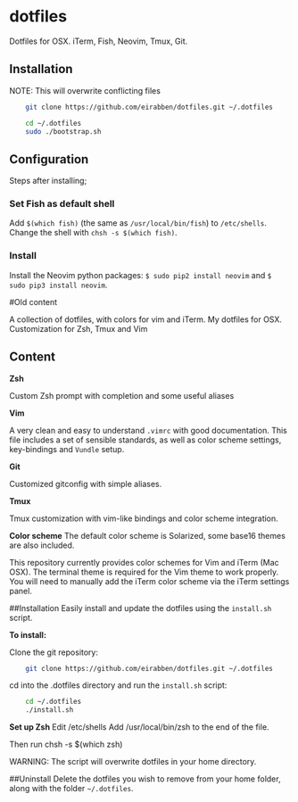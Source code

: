 # dotfiles

Dotfiles for OSX. iTerm, Fish, Neovim, Tmux, Git.

## Installation
NOTE: This will overwrite conflicting files

```bash
	git clone https://github.com/eirabben/dotfiles.git ~/.dotfiles

	cd ~/.dotfiles
	sudo ./bootstrap.sh
```

## Configuration
Steps after installing;

### Set Fish as default shell
Add `$(which fish)` (the same as `/usr/local/bin/fish`) to `/etc/shells`.
Change the shell with `chsh -s $(which fish)`.

### Install 
Install the Neovim python packages: `$ sudo pip2 install neovim` and `$ sudo pip3 install neovim`.


#Old content

A collection of dotfiles, with colors for vim and iTerm.
My dotfiles for OSX. Customization for Zsh, Tmux and Vim

## Content
**Zsh**

Custom Zsh prompt with completion and some useful aliases

**Vim**

A very clean and easy to understand `.vimrc` with good documentation.
This file includes a set of sensible standards, as well as color scheme settings,
key-bindings and `Vundle` setup. 

**Git**

Customized gitconfig with simple aliases.

**Tmux**

Tmux customization with vim-like bindings and color scheme integration.

**Color scheme**
The default color scheme is Solarized, some base16 themes are also included.

This repository currently provides color schemes for Vim and iTerm (Mac OSX).
The terminal theme is required for the Vim theme to work properly. You will
need to manually add the iTerm color scheme via the iTerm settings panel.

##Installation
Easily install and update the dotfiles using the `install.sh` script.

**To install:**

Clone the git repository:
```bash
    git clone https://github.com/eirabben/dotfiles.git ~/.dotfiles
```

cd into the .dotfiles directory and run the `install.sh` script:
```bash
    cd ~/.dotfiles
    ./install.sh
```

**Set up Zsh**
Edit /etc/shells
Add /usr/local/bin/zsh to the end of the file.

Then run chsh -s $(which zsh)

WARNING: The script will overwrite dotfiles in your home directory. 

##Uninstall
Delete the dotfiles you wish to remove from your home folder, along with the
folder `~/.dotfiles`.
